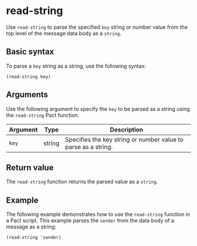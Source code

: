 # read-string

Use `read-string` to parse the specified `key` string or number value from the top level of the message data body as a `string`.

## Basic syntax

To parse a `key` string as a string, use the following syntax:

```pact
(read-string key)
```

## Arguments

Use the following argument to specify the `key` to be parsed as a string using the `read-string` Pact function.

| Argument | Type | Description |
| --- | --- | --- |
| `key` | string | Specifies the key string or number value to parse as a string. |

## Return value

The `read-string` function returns the parsed value as a `string`.

## Example

The following example demonstrates how to use the `read-string` function in a Pact script. 
This example parses the `sender` from the data body of a message as a string:

```pact
(read-string 'sender)
```
